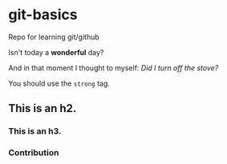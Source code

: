 # git-basics
Repo for learning git/github

Isn't today a **wonderful** day?

And in that moment I thought to myself: _Did I turn off the stove?_

You should use the `strong` tag.

## This is an h2.

### This is an h3.

### Contribution


